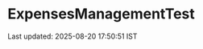 # ExpensesManagementTest









































































































































































Last updated: 2025-08-20 17:50:51 IST
